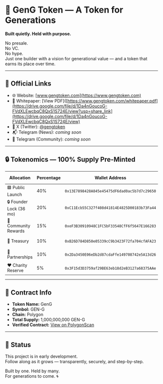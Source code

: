 # 🧬 GenG Token — A Token for Generations

**Built quietly. Held with purpose.**

No presale.  
No VC.  
No hype.  
Just one builder with a vision for generational value — and a token that earns its place over time.

---

## 🔗 Official Links

- 🌐 Website: [www.gengtoken.com](https://www.gengtoken.com)
- 📄 Whitepaper: [View PDF]([https://www.gengtoken.com/whitepaper.pdf](https://drive.google.com/file/d/1Da4nGoucoG-FVdXLEwcbqC8QxS1S724E/view?usp=share_link](https://drive.google.com/file/d/1Da4nGoucoG-FVdXLEwcbqC8QxS1S724E/view)
- 📡 X (Twitter): [@gengtoken](https://twitter.com/gengtoken)
- 📬 Telegram (News): *coming soon*
- 👥 Telegram (Community): *coming soon*

---

## 🔒 Tokenomics — 100% Supply Pre-Minted

| Allocation              | Percentage | Wallet Address | QR Code |
|-------------------------|------------|----------------|---------|
| 🟩 Public Launch        | 40%        | `0x13E7898428A845e45475dF6dad0ac5b7d7c29650` | ![QR](wallets/Public_Launch_Wallet.png) |
| 🔒 Founder Lock (36 mo) | 20%        | `0xC11Ecb55C327f408d41814E4825D00183b73Fa44` | ![QR](wallets/Founder_Lock_Wallet.png) |
| 🎁 Community Rewards    | 15%        | `0xeF3B30910948C1FC5bF33548CfF6f5647E166283` | ![QR](wallets/Community_Rewards_Wallet.png) |
| 🏦 Treasury             | 10%        | `0xB26D784D850e05339cC9b3423F72fa704cfAFA23` | ![QR](wallets/Treasury_Wallet.png) |
| 🤝 Partnerships         | 10%        | `0x2Da3450E06eDb2d87cdaFfe149708742e5A13d26` | ![QR](wallets/Partnerships_Wallet.png) |
| ❤️ Charity Reserve      | 5%         | `0x3F15d3D3759af29BE63eb18d2eB3127a68375AAe` | ![QR](wallets/Charity_Wallet.png) |

---

## 🧾 Contract Info

- **Token Name:** GenG
- **Symbol:** GEN-G
- **Chain:** Polygon
- **Total Supply:** 1,000,000,000 GEN-G
- **Verified Contract:** [View on PolygonScan](https://polygonscan.com/address/0xD791A97ACde81721084ffB97F0ceDC81D5770aD9)

---

## 🚧 Status

This project is in early development.  
Follow along as it grows — transparently, securely, and step-by-step.

Built by one. Held by many.  
For generations to come. 🌀
